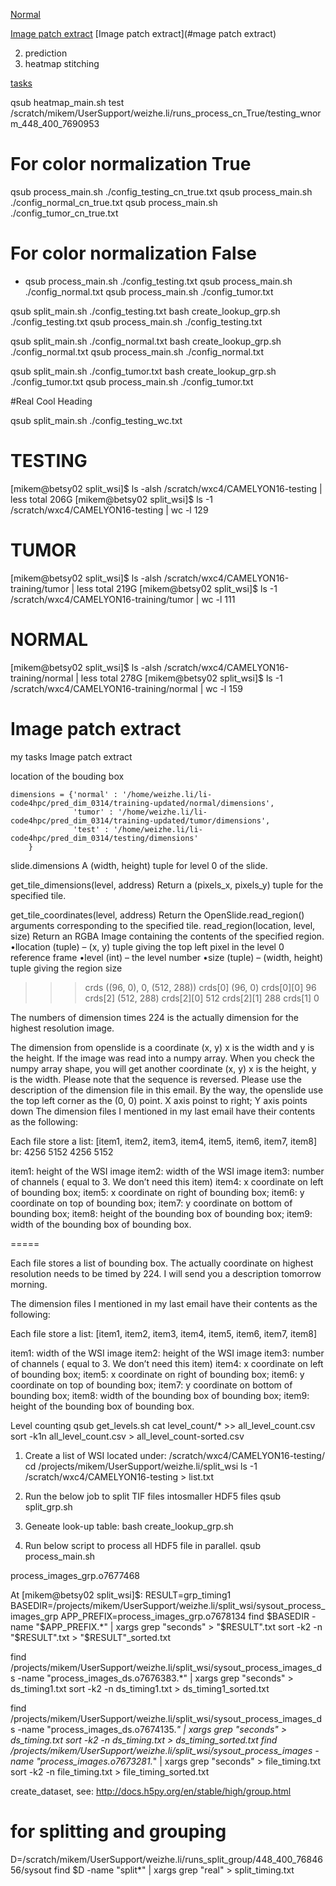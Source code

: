 [Normal](#normal)

[Image patch extract](Image-patch-extract)
[Image patch extract](#mage patch extract)


2. prediction 
3. heatmap stitching

[tasks](#tasks)




 
qsub heatmap_main.sh test /scratch/mikem/UserSupport/weizhe.li/runs_process_cn_True/testing_wnorm_448_400_7690953

# For color normalization True
qsub process_main.sh ./config_testing_cn_true.txt
qsub process_main.sh ./config_normal_cn_true.txt
qsub process_main.sh ./config_tumor_cn_true.txt

# For color normalization False
* qsub process_main.sh ./config_testing.txt
qsub process_main.sh ./config_normal.txt
qsub process_main.sh ./config_tumor.txt


qsub split_main.sh ./config_testing.txt
bash create_lookup_grp.sh ./config_testing.txt
qsub process_main.sh ./config_testing.txt

qsub split_main.sh ./config_normal.txt
bash create_lookup_grp.sh ./config_normal.txt
qsub process_main.sh ./config_normal.txt

qsub split_main.sh ./config_tumor.txt
bash create_lookup_grp.sh ./config_tumor.txt
qsub process_main.sh ./config_tumor.txt

#Real Cool Heading

qsub split_main.sh ./config_testing_wc.txt


# TESTING
[mikem@betsy02 split_wsi]$ ls -alsh /scratch/wxc4/CAMELYON16-testing | less
total 206G
[mikem@betsy02 split_wsi]$ ls -1 /scratch/wxc4/CAMELYON16-testing | wc -l
129

# TUMOR
[mikem@betsy02 split_wsi]$ ls -alsh /scratch/wxc4/CAMELYON16-training/tumor | less
total 219G
[mikem@betsy02 split_wsi]$ ls -1 /scratch/wxc4/CAMELYON16-training/tumor | wc -l
111

# NORMAL
[mikem@betsy02 split_wsi]$ ls -alsh /scratch/wxc4/CAMELYON16-training/normal | less
total 278G
[mikem@betsy02 split_wsi]$ ls -1 /scratch/wxc4/CAMELYON16-training/normal | wc -l
159

# Image patch extract
<a name="tasks">
   my tasks
</a>

<a name="image patch extract">
Image patch extract
</a>

location of the bouding box

    dimensions = {'normal' : '/home/weizhe.li/li-code4hpc/pred_dim_0314/training-updated/normal/dimensions',
                  'tumor' : '/home/weizhe.li/li-code4hpc/pred_dim_0314/training-updated/tumor/dimensions',
                  'test' : '/home/weizhe.li/li-code4hpc/pred_dim_0314/testing/dimensions'  
        }
slide.dimensions
A (width, height) tuple for level 0 of the slide.

get_tile_dimensions(level, address)
    Return a (pixels_x, pixels_y) tuple for the specified tile.

get_tile_coordinates(level, address)
Return the OpenSlide.read_region() arguments corresponding to the specified tile.
read_region(location, level, size)
Return an RGBA Image containing the contents of the specified region.
•llocation (tuple) – (x, y) tuple giving the top left pixel in the level 0 reference frame
•level (int) – the level number
•size (tuple) – (width, height) tuple giving the region size


>>> crds
((96, 0), 0, (512, 288))
>>> crds[0]
(96, 0)
>>> crds[0][0]
96
>>> crds[2]
(512, 288)
>>> crds[2][0]
512
>>> crds[2][1]
288
>>> crds[1]
0

The numbers of dimension times 224 is the actually dimension for the highest resolution image. 

The dimension from openslide is a coordinate (x, y) x is the width and y is the height.
If the image was read into a numpy array. When you check the numpy array shape, you will get another coordinate (x, y) x is the height, y is the width. Please note that the sequence is reversed. Please use the description of the dimension file in this email. 
By the way, the openslide use the top left corner as the (0, 0) point. X axis poinst to right; Y axis points down
The dimension files I mentioned in my last email have their contents as the following:

Each file store a list: [item1, item2, item3, item4, item5, item6, item7, item8]  br:  4256   5152   4256   5152

item1:  height of the WSI image
item2:  width of the WSI image
item3: number of channels ( equal to 3. We don’t need this item)
item4:  x coordinate on left of bounding box;
item5:  x coordinate on right of bounding box;
item6: y coordinate on top of bounding box;
item7: y coordinate on bottom of bounding box;
item8: height of the bounding box of bounding box;
item9: width of the bounding box of bounding box.


=====

Each file stores a list of bounding box. The actually coordinate on highest resolution needs to be timed by 224. I will send you a description tomorrow morning.

The dimension files I mentioned in my last email have their contents as the following:

Each file store a list: [item1, item2, item3, item4, item5, item6, item7, item8]

item1:  width of the WSI image
item2:  height of the WSI image
item3: number of channels ( equal to 3. We don’t need this item)
item4:  x coordinate on left of bounding box;
item5:  x coordinate on right of bounding box;
item6: y coordinate on top of bounding box;
item7: y coordinate on bottom of bounding box;
item8: width of the bounding box of bounding box;
item9: height of the bounding box of bounding box.




Level counting
qsub get_levels.sh
cat level_count/* >> all_level_count.csv
sort -k1n all_level_count.csv > all_level_count-sorted.csv


1. Create a list of WSI located under: /scratch/wxc4/CAMELYON16-testing/
   cd /projects/mikem/UserSupport/weizhe.li/split_wsi
   ls -1 /scratch/wxc4/CAMELYON16-testing > list.txt

2. Run the below job to split TIF files intosmaller HDF5 files 
   qsub split_grp.sh 

3. Geneate look-up table:
   bash create_lookup_grp.sh 
   
4. Run below script to process all HDF5 file in parallel.
   qsub process_main.sh

process_images_grp.o7677468

At [mikem@betsy02 split_wsi]$:
RESULT=grp_timing1
BASEDIR=/projects/mikem/UserSupport/weizhe.li/split_wsi/sysout_process_images_grp
APP_PREFIX=process_images_grp.o7678134
find $BASEDIR -name "$APP_PREFIX.*" | xargs grep "seconds" > "$RESULT".txt
sort -k2 -n "$RESULT".txt > "$RESULT"_sorted.txt 


find /projects/mikem/UserSupport/weizhe.li/split_wsi/sysout_process_images_ds -name "process_images_ds.o7676383.*" | xargs grep "seconds" > ds_timing1.txt
sort -k2 -n ds_timing1.txt > ds_timing1_sorted.txt 

find /projects/mikem/UserSupport/weizhe.li/split_wsi/sysout_process_images_ds -name "process_images_ds.o7674135.*" | xargs grep "seconds" > ds_timing.txt
sort -k2 -n ds_timing.txt > ds_timing_sorted.txt 
find /projects/mikem/UserSupport/weizhe.li/split_wsi/sysout_process_images -name "process_images.o7673281.*" | xargs grep "seconds" > file_timing.txt
sort -k2 -n file_timing.txt > file_timing_sorted.txt 

create_dataset, see: http://docs.h5py.org/en/stable/high/group.html
 

# for splitting and grouping 
D=/scratch/mikem/UserSupport/weizhe.li/runs_split_group/448_400_7684656/sysout
find $D -name "split*" | xargs grep "real" > split_timing.txt
 
 
 
 
   
